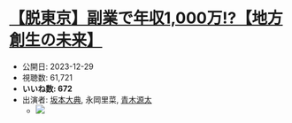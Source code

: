 # [【脱東京】副業で年収1,000万!?【地方創生の未来】](https://www.youtube.com/watch?v=alXZs8Cssyg)
-   公開日: 2023-12-29
-   視聴数: 61,721
-   **いいね数: 672**
-   出演者: [坂本大典](/rehacq_fan/people/坂本大典 "wikilink"), 永岡里菜, [青木源太](/rehacq_fan/people/青木源太 "wikilink")
    - [![](https://img.youtube.com/vi/alXZs8Cssyg/hqdefault.jpg)](https://www.youtube.com/watch?v=alXZs8Cssyg)
